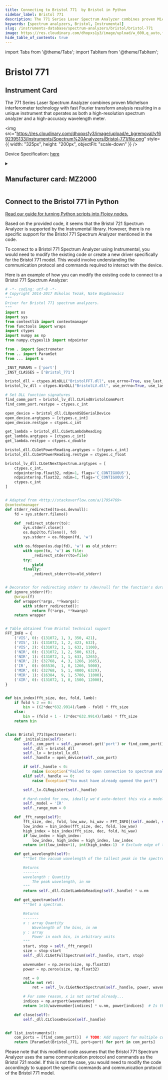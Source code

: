```yaml
---
title: Connecting to Bristol 771  by Bristol in Python
sidebar_label: Bristol 771 
description: The 771 Series Laser Spectrum Analyzer combines proven Michelson interferometer technology with fast Fourier transform analysis resulting in a unique instrument that operates as both a high-resolution spectrum analyzer and a high-accuracy wavelength meter.
keywords: [spectrum analyzers, Bristol, Instrumental]
slug: /instruments-database/spectrum-analyzers/bristol/bristol-771
image: https://res.cloudinary.com/dhopxs1y3/image/upload/w_600,q_auto,f_auto/e_bgremoval/v1692395133/Instruments/Spectrum%20Analyzers/Bristol-771/file.jpg
hide_table_of_contents: true
---
```


import Tabs from '@theme/Tabs';
import TabItem from '@theme/TabItem';

# Bristol 771 

## Instrument Card

<div className="flex">

<div>

The 771 Series Laser Spectrum Analyzer combines proven Michelson interferometer technology with fast Fourier transform analysis resulting in a unique instrument that operates as both a high-resolution spectrum analyzer and a high-accuracy wavelength meter.

</div>

<img src="https://res.cloudinary.com/dhopxs1y3/image/upload/e_bgremoval/v1692395133/Instruments/Spectrum%20Analyzers/Bristol-771/file.png" style={{ width: "325px", height: "200px", objectFit: "scale-down" }} />

</div>

<div className="flex text-center">

<p>Device Specification: <a target="\_blank" href="https://bristolinst.wpenginepowered.com//wp-content/uploads/2020/01/Bristol-771-Series-Laser-Spectrum-Analyzer-Specifications.pdf">here</a></p>

</div>

<details style={{ marginTop: "15px"}}>
<summary><h2>Manufacturer card: MZ2000</h2></summary>

<img src="https://res.cloudinary.com/dhopxs1y3/image/upload/v1692806185/Instruments/Vendor%20Logos/Bristol_Instruments.png" style={{ width: "100%", height: "170px",objectFit: "scale-down" }} />

**Bristol Instruments**' Wavelength Meters Are For Scientists And Engineers. Precise laser wavelength measurement and complete spectral analysis. Reliable accuracy.

<ul>
  <li>Headquarters: USA</li>
  <li>Yearly Revenue (millions, USD): 7.1</li>
  <li>Vendor Website: <a href="https://www.bristol-inst.com/">here</a></li>
</ul>
</details>

## Connect to the Bristol 771  in Python

[Read our guide for turning Python scripts into Flojoy nodes.](https://docs.flojoy.ai/custom-nodes/creating-custom-node/)
<Tabs>

<TabItem value="Flojoy" label="Flojoy" className="flojoy-instrument-tabs">

<NodeCardCollection category='WIDGET2000' manufacturer='MZ2000'></NodeCardCollection>

</TabItem>
<TabItem value="Instrumental" label="Instrumental">

Based on the provided code, it seems that the Bristol 721 Spectrum Analyzer is supported by the Instrumental library. However, there is no specific support for the Bristol 771 Spectrum Analyzer mentioned in the code.

To connect to a Bristol 771 Spectrum Analyzer using Instrumental, you would need to modify the existing code or create a new driver specifically for the Bristol 771 model. This would involve understanding the communication protocol and commands required to interact with the device.

Here is an example of how you can modify the existing code to connect to a Bristol 771 Spectrum Analyzer:

```python
# -*- coding: utf-8 -*-
# Copyright 2014-2017 Nikolas Tezak, Nate Bogdanowicz
"""
Driver for Bristol 771 spectrum analyzers.
"""
import os
import sys
from contextlib import contextmanager
from functools import wraps
import ctypes
import numpy as np
from numpy.ctypeslib import ndpointer

from . import Spectrometer
from .. import ParamSet
from ... import u

_INST_PARAMS = ['port']
_INST_CLASSES = ['Bristol_771']

bristol_dll = ctypes.WinDLL("BristolFFT.dll", use_errno=True, use_last_error=True)
bristol_lv_dll = ctypes.WinDLL("BristolLV.dll", use_errno=True, use_last_error=True)

# Set DLL function signatures
find_comm_port = bristol_lv_dll.CLFindBristolCommPort
find_comm_port.restype = ctypes.c_int

open_device = bristol_dll.CLOpenUSBSerialDevice
open_device.argtypes = [ctypes.c_int]
open_device.restype = ctypes.c_int

get_lambda = bristol_dll.CLGetLambdaReading
get_lambda.argtypes = [ctypes.c_int]
get_lambda.restype = ctypes.c_double

bristol_dll.CLGetPowerReading.argtypes = [ctypes.c_int]
bristol_dll.CLGetPowerReading.restype = ctypes.c_float

bristol_lv_dll.CLGetNextSpectrum.argtypes = [
    ctypes.c_int,
    ndpointer(np.float32, ndim=1, flags='C_CONTIGUOUS'),
    ndpointer(np.float32, ndim=1, flags='C_CONTIGUOUS'),
    ctypes.c_int
]


# Adapted from <http://stackoverflow.com/a/17954769>
@contextmanager
def stderr_redirected(to=os.devnull):
    fd = sys.stderr.fileno()

    def _redirect_stderr(to):
        sys.stderr.close()
        os.dup2(to.fileno(), fd)
        sys.stderr = os.fdopen(fd, 'w')

    with os.fdopen(os.dup(fd), 'w') as old_stderr:
        with open(to, 'w') as file:
            _redirect_stderr(to=file)
        try:
            yield
        finally:
            _redirect_stderr(to=old_stderr)


# Decorator for redirecting stderr to /dev/null for the function's duration
def ignore_stderr(f):
    @wraps(f)
    def wrapper(*args, **kwargs):
        with stderr_redirected():
            return f(*args, **kwargs)
    return wrapper


# Table obtained from Bristol technical support
FFT_INFO = {
    ('VIS', 0): (131072, 1, 3, 350, 421),
    ('VIS', 1): (131072, 1, 2, 423, 632),
    ('VIS', 2): (131072, 1, 1, 632, 1100),
    ('NIR', 0): (131072, 1, 2, 500, 632),
    ('NIR', 1): (131072, 1, 1, 633, 1265),
    ('NIR', 2): (32768,  4, 3, 1266, 1685),
    ('IR',  0): (65536,  1, 0, 1266, 5000),
    ('MIR', 0): (32768,  5, 1, 4000, 6329),
    ('MIR', 1): (16384,  9, 1, 5700, 11000),
    ('XIR', 0): (131072, 1, 0, 1500, 12000),
}


def bin_index(fft_size, dec, fold, lamb):
    if fold % 2 == 0:
        bin = ((2*dec*632.9914)/lamb - fold) * fft_size
    else:
        bin = (fold + 1 - (2*dec*632.9914)/lamb) * fft_size
    return bin


class Bristol_771(Spectrometer):
    def _initialize(self):
        self._com_port = self._paramset.get('port') or find_comm_port()
        self._dll = bristol_dll
        self._lv = bristol_lv_dll
        self._handle = open_device(self._com_port)

        if self._handle < 0:
            raise Exception("Failed to open connection to spectrum analyzer")
        elif self._handle == 0:
            raise Exception("You must have already opened the port")

        self._lv.CLRegister(self._handle)

        # Hard-coded for now, ideally we'd auto-detect this via a model byte or something
        self._model = 'IR'
        self._range_num = 0

    def _fft_range(self):
        fft_size, dec, fold, low_wav, hi_wav = FFT_INFO[(self._model, self._range_num)]
        low_index = bin_index(fft_size, dec, fold, low_wav)
        high_index = bin_index(fft_size, dec, fold, hi_wav)
        if low_index > high_index:
            low_index, high_index = high_index, low_index
        return int(low_index+1), int(high_index-1)  # Exclude edge of the range to be safe

    def get_wavelength(self):
        """Get the vacuum wavelength of the tallest peak in the spectrum

        Returns
        -------
        wavelength : Quantity
            The peak wavelength, in nm
        """
        return self._dll.CLGetLambdaReading(self._handle) * u.nm

    def get_spectrum(self):
        """Get a spectrum.

        Returns
        -------
        x : array Quantity
            Wavelength of the bins, in nm
        y : array
            Power in each bin, in arbitrary units
        """
        start, stop = self._fft_range()
        size = stop-start
        self._dll.CLGetFullSpectrum(self._handle, start, stop)

        wavenumber = np.zeros(size, np.float32)
        power = np.zeros(size, np.float32)

        ret = 0
        while not ret:
            ret = self._lv.CLGetNextSpectrum(self._handle, power, wavenumber, size)

        # For some reason, x is not sorted already...
        indices = np.argsort(wavenumber)
        return 1e10/wavenumber[indices] * u.nm, power[indices]  # Is this scaling right?

    def close(self):
        self._dll.CLCloseDevice(self._handle)


def list_instruments():
    com_ports = [find_comm_port()]  # TODO: Add support for multiple connected devices
    return [ParamSet(Bristol_771, port=port) for port in com_ports]
```

Please note that this modified code assumes that the Bristol 771 Spectrum Analyzer uses the same communication protocol and commands as the Bristol 721 model. If this is not the case, you would need to modify the code accordingly to support the specific commands and communication protocol of the Bristol 771 model.

</TabItem>
</Tabs>